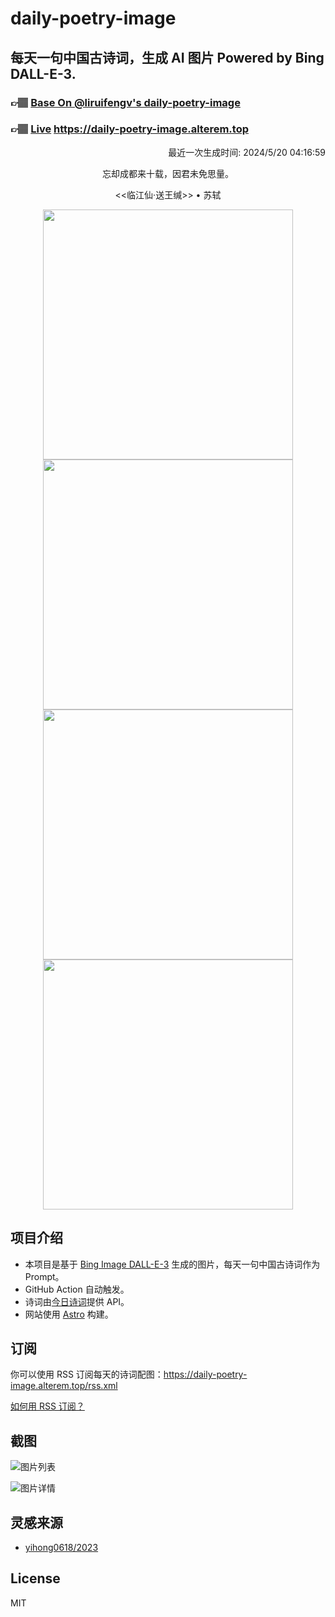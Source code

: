 
# daily-poetry-image

## 每天一句中国古诗词，生成 AI 图片 Powered by Bing DALL-E-3.

### 👉🏽 [Base On @liruifengv's daily-poetry-image](https://github.com/liruifengv/daily-poetry-image)

### 👉🏽 [Live](https://daily-poetry-image.alterem.top/) https://daily-poetry-image.alterem.top

<p align="right">
  最近一次生成时间: 2024/5/20 04:16:59
</p>
<p align="center">
忘却成都来十载，因君未免思量。
</p>
<p align="center">
<<临江仙·送王缄>> • 苏轼
</p>
<p align="center">
<img src="https://tse2.mm.bing.net/th/id/OIG3.Bl8.eE.PILHlQdRfieHu" height="400" width="400" />
<img src="https://tse2.mm.bing.net/th/id/OIG3.DpEWXMRnYZYlmuEHgoKv" height="400" width="400" />
<img src="https://tse4.mm.bing.net/th/id/OIG3.mJvx_FcseKlVc7z8a_QH" height="400" width="400" />
<img src="https://tse1.mm.bing.net/th/id/OIG3.2pAxQd49vuIrc5hgimJL" height="400" width="400" />
</p>

## 项目介绍

-   本项目是基于 [Bing Image DALL-E-3](https://www.bing.com/images/create) 生成的图片，每天一句中国古诗词作为 Prompt。
-   GitHub Action 自动触发。
-   诗词由[今日诗词](https://www.jinrishici.com/)提供 API。
-   网站使用 [Astro](https://astro.build) 构建。

## 订阅

你可以使用 RSS 订阅每天的诗词配图：https://daily-poetry-image.alterem.top/rss.xml

[如何用 RSS 订阅？](https://zhuanlan.zhihu.com/p/55026716)

## 截图

![图片列表](./screenshots/Snipaste_2023-12-28_21-00-26.png)

![图片详情](./screenshots/Snipaste_2023-12-28_21-00-53.png)

## 灵感来源

-   [yihong0618/2023](https://github.com/yihong0618/2023)

## License

MIT
